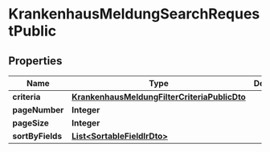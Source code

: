 

# KrankenhausMeldungSearchRequestPublic


## Properties

| Name | Type | Description | Notes |
|------------ | ------------- | ------------- | -------------|
|**criteria** | [**KrankenhausMeldungFilterCriteriaPublicDto**](KrankenhausMeldungFilterCriteriaPublicDto.md) |  |  [optional] |
|**pageNumber** | **Integer** |  |  [optional] |
|**pageSize** | **Integer** |  |  [optional] |
|**sortByFields** | [**List&lt;SortableFieldIrDto&gt;**](SortableFieldIrDto.md) |  |  [optional] |



